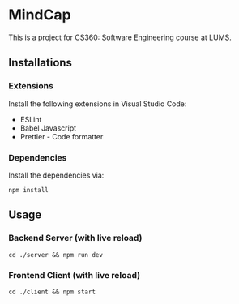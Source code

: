 # MindCap

This is a project for CS360: Software Engineering course at LUMS.

## Installations

### Extensions

Install the following extensions in Visual Studio Code:

- ESLint
- Babel Javascript
- Prettier - Code formatter

### Dependencies

Install the dependencies via:
```
npm install
```

## Usage

### Backend Server (with live reload)
```
cd ./server && npm run dev
```

### Frontend Client (with live reload)
```
cd ./client && npm start
```







